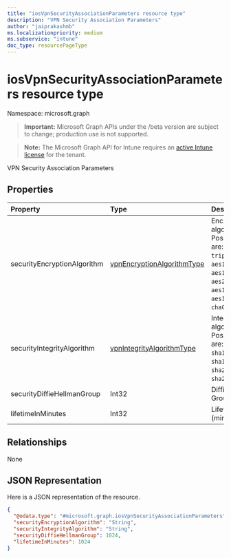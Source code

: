 ```yaml
---
title: "iosVpnSecurityAssociationParameters resource type"
description: "VPN Security Association Parameters"
author: "jaiprakashmb"
ms.localizationpriority: medium
ms.subservice: "intune"
doc_type: resourcePageType
---
```


# iosVpnSecurityAssociationParameters resource type

Namespace: microsoft.graph

> **Important:** Microsoft Graph APIs under the /beta version are subject to change; production use is not supported.

> **Note:** The Microsoft Graph API for Intune requires an [active Intune license](https://go.microsoft.com/fwlink/?linkid=839381) for the tenant.

VPN Security Association Parameters

## Properties
|Property|Type|Description|
|:---|:---|:---|
|securityEncryptionAlgorithm|[vpnEncryptionAlgorithmType](../resources/intune-deviceconfig-vpnencryptionalgorithmtype.md)|Encryption algorithm. Possible values are: `aes256`, `des`, `tripleDes`, `aes128`, `aes128Gcm`, `aes256Gcm`, `aes192`, `aes192Gcm`, `chaCha20Poly1305`.|
|securityIntegrityAlgorithm|[vpnIntegrityAlgorithmType](../resources/intune-deviceconfig-vpnintegrityalgorithmtype.md)|Integrity algorithm. Possible values are: `sha2_256`, `sha1_96`, `sha1_160`, `sha2_384`, `sha2_512`, `md5`.|
|securityDiffieHellmanGroup|Int32|Diffie-Hellman Group|
|lifetimeInMinutes|Int32|Lifetime (minutes)|

## Relationships
None

## JSON Representation
Here is a JSON representation of the resource.
<!-- {
  "blockType": "resource",
  "@odata.type": "microsoft.graph.iosVpnSecurityAssociationParameters"
}
-->
``` json
{
  "@odata.type": "#microsoft.graph.iosVpnSecurityAssociationParameters",
  "securityEncryptionAlgorithm": "String",
  "securityIntegrityAlgorithm": "String",
  "securityDiffieHellmanGroup": 1024,
  "lifetimeInMinutes": 1024
}
```
